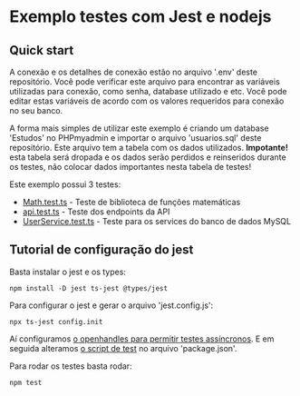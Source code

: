 # Exemplo testes com Jest e nodejs

## Quick start

A conexão e os detalhes de conexão estão no arquivo '.env' deste repositório. Você pode verificar este arquivo para encontrar as variáveis utilizadas para conexão, como senha, database utilizado e etc. Você pode editar estas variáveis de acordo com os valores requeridos para conexão no seu banco.

A forma mais simples de utilizar este exemplo é criando um database 'Estudos' no PHPmyadmin e importar o arquivo 'usuarios.sql' deste repositório. Este arquivo tem a tabela com os dados
utilizados. __Impotante!__ esta tabela será dropada e os dados serão perdidos e reinseridos durante os testes, não colocar dados importantes nesta tabela de testes!

Este exemplo possui 3 testes:

- [Math.test.ts](https://github.com/Dirack/Estudos/blob/master/nodejs/jest_unit_tests/services_api/src/libs/Math.test.ts) - Teste de biblioteca de funções matemáticas
- [api.test.ts](https://github.com/Dirack/Estudos/blob/master/nodejs/jest_unit_tests/services_api/src/routes/api.test.ts) - Teste dos endpoints da API
- [UserService.test.ts](https://github.com/Dirack/Estudos/blob/master/nodejs/jest_unit_tests/services_api/src/services/UserService.test.ts) - Teste para os services do banco de dados MySQL

## Tutorial de configuração do jest

Basta instalar o jest e os types:

```
npm install -D jest ts-jest @types/jest
```

Para configurar o jest e gerar o arquivo 'jest.config.js':

```
npx ts-jest config.init
```

Aí configuramos [o openhandles para permitir testes assíncronos](https://github.com/Dirack/Estudos/blob/c5a31031e68d891e230110ecb965b47f7ce8ebae/nodejs/mod9_unit_tests/jest_config/jest.config.js#L5).
E em seguida alteramos [o script de test](https://github.com/Dirack/Estudos/blob/c5a31031e68d891e230110ecb965b47f7ce8ebae/nodejs/mod9_unit_tests/jest_config/package.json#L7) no arquivo 'package.json'.

Para rodar os testes basta rodar:

```
npm test
```
